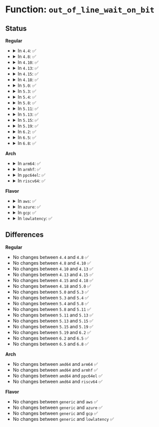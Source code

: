 # Function: <code>out_of_line_wait_on_bit</code>

## Status
<b>Regular</b>
<ul>
<li>
<details>
<summary>In <code>4.4</code>: ✅</summary>

```c
int out_of_line_wait_on_bit(void *word, int bit, wait_bit_action_f *action, unsigned int mode);
```

**Collision:** Unique Global

**Inline:** No

**Transformation:** False

**Instances:**

```
In kernel/sched/wait.c (ffffffff818207d0)
Location: kernel/sched/wait.c:402
Inline: False
Direct callers:
  - kernel/ptrace.c:ptrace_attach
  - mm/ksm.c:wait_while_offlining
  - fs/inode.c:insert_inode_locked4
  - fs/inode.c:ilookup5
  - fs/inode.c:ilookup
  - fs/inode.c:iget_locked
  - fs/inode.c:iget5_locked
  - fs/inode.c:insert_inode_locked
  - fs/buffer.c:unmap_underlying_metadata
  - fs/buffer.c:__bread_gfp
  - fs/buffer.c:__block_write_begin
  - fs/buffer.c:block_truncate_page
  - fs/buffer.c:nobh_write_begin
  - fs/buffer.c:sync_mapping_buffers
  - fs/buffer.c:sync_mapping_buffers
  - fs/jbd2/transaction.c:do_get_write_access
  - security/keys/gc.c:key_gc_keytype
  - security/keys/request_key.c:wait_for_key_construction
  - drivers/md/dm.c:dm_suspend
  - drivers/md/dm.c:dm_resume
```
**Symbols:**

```
ffffffff818207d0-ffffffff81820873: out_of_line_wait_on_bit (STB_GLOBAL)
```
</details>
</li>
<li>
<details>
<summary>In <code>4.8</code>: ✅</summary>

```c
int out_of_line_wait_on_bit(void *word, int bit, wait_bit_action_f *action, unsigned int mode);
```

**Collision:** Unique Global

**Inline:** No

**Transformation:** False

**Instances:**

```
In kernel/sched/wait.c (ffffffff8189ac30)
Location: kernel/sched/wait.c:402
Inline: False
Direct callers:
  - kernel/ptrace.c:ptrace_attach
  - mm/ksm.c:wait_while_offlining
  - fs/inode.c:insert_inode_locked4
  - fs/inode.c:insert_inode_locked
  - fs/inode.c:ilookup
  - fs/inode.c:ilookup5
  - fs/inode.c:iget_locked
  - fs/inode.c:iget5_locked
  - fs/buffer.c:block_truncate_page
  - fs/buffer.c:nobh_write_begin
  - fs/buffer.c:__block_write_begin_int
  - fs/buffer.c:unmap_underlying_metadata
  - fs/buffer.c:__bread_gfp
  - fs/buffer.c:sync_mapping_buffers
  - fs/buffer.c:sync_mapping_buffers
  - fs/jbd2/transaction.c:do_get_write_access
  - security/keys/gc.c:key_gc_keytype
  - security/keys/request_key.c:wait_for_key_construction
  - drivers/md/dm.c:dm_resume
  - drivers/md/dm.c:dm_suspend
```
**Symbols:**

```
ffffffff8189ac30-ffffffff8189acd3: out_of_line_wait_on_bit (STB_GLOBAL)
```
</details>
</li>
<li>
<details>
<summary>In <code>4.10</code>: ✅</summary>

```c
int out_of_line_wait_on_bit(void *word, int bit, wait_bit_action_f *action, unsigned int mode);
```

**Collision:** Unique Global

**Inline:** No

**Transformation:** False

**Instances:**

```
In kernel/sched/wait.c (ffffffff818cf300)
Location: kernel/sched/wait.c:390
Inline: False
Direct callers:
  - kernel/ptrace.c:ptrace_attach
  - mm/ksm.c:wait_while_offlining
  - fs/inode.c:insert_inode_locked4
  - fs/inode.c:insert_inode_locked
  - fs/inode.c:ilookup
  - fs/inode.c:ilookup5
  - fs/inode.c:iget_locked
  - fs/inode.c:iget5_locked
  - fs/buffer.c:block_truncate_page
  - fs/buffer.c:nobh_write_begin
  - fs/buffer.c:__block_write_begin_int
  - fs/buffer.c:clean_bdev_aliases
  - fs/buffer.c:__bread_gfp
  - fs/buffer.c:sync_mapping_buffers
  - fs/buffer.c:sync_mapping_buffers
  - fs/jbd2/transaction.c:do_get_write_access
  - security/keys/gc.c:key_gc_keytype
  - security/keys/request_key.c:wait_for_key_construction
  - drivers/md/dm.c:dm_resume
  - drivers/md/dm.c:dm_suspend
```
**Symbols:**

```
ffffffff818cf300-ffffffff818cf3a3: out_of_line_wait_on_bit (STB_GLOBAL)
```
</details>
</li>
<li>
<details>
<summary>In <code>4.13</code>: ✅</summary>

```c
int out_of_line_wait_on_bit(void *word, int bit, wait_bit_action_f *action, unsigned int mode);
```

**Collision:** Unique Global

**Inline:** No

**Transformation:** False

**Instances:**

```
In kernel/sched/wait_bit.c (ffffffff81906830)
Location: kernel/sched/wait_bit.c:58
Inline: False
Direct callers:
  - kernel/ptrace.c:ptrace_attach
  - mm/backing-dev.c:wb_shutdown
  - mm/ksm.c:wait_while_offlining
  - fs/inode.c:insert_inode_locked4
  - fs/inode.c:insert_inode_locked
  - fs/inode.c:ilookup
  - fs/inode.c:ilookup5
  - fs/inode.c:iget_locked
  - fs/inode.c:iget5_locked
  - fs/buffer.c:block_truncate_page
  - fs/buffer.c:nobh_write_begin
  - fs/buffer.c:__block_write_begin_int
  - fs/buffer.c:clean_bdev_aliases
  - fs/buffer.c:__bread_gfp
  - fs/buffer.c:sync_mapping_buffers
  - fs/buffer.c:sync_mapping_buffers
  - fs/jbd2/transaction.c:do_get_write_access
  - security/keys/gc.c:key_gc_keytype
  - security/keys/request_key.c:wait_for_key_construction
  - drivers/md/dm.c:dm_resume
  - drivers/md/dm.c:dm_suspend
```
**Symbols:**

```
ffffffff81906830-ffffffff819068d6: out_of_line_wait_on_bit (STB_GLOBAL)
```
</details>
</li>
<li>
<details>
<summary>In <code>4.15</code>: ✅</summary>

```c
int out_of_line_wait_on_bit(void *word, int bit, wait_bit_action_f *action, unsigned int mode);
```

**Collision:** Unique Global

**Inline:** No

**Transformation:** False

**Instances:**

```
In kernel/sched/wait_bit.c (ffffffff819908a0)
Location: kernel/sched/wait_bit.c:58
Inline: False
Direct callers:
  - kernel/ptrace.c:ptrace_attach
  - mm/backing-dev.c:wb_shutdown
  - mm/ksm.c:wait_while_offlining
  - fs/inode.c:insert_inode_locked4
  - fs/inode.c:insert_inode_locked
  - fs/inode.c:ilookup
  - fs/inode.c:ilookup5
  - fs/inode.c:iget_locked
  - fs/inode.c:iget5_locked
  - fs/buffer.c:block_truncate_page
  - fs/buffer.c:nobh_write_begin
  - fs/buffer.c:__block_write_begin_int
  - fs/buffer.c:clean_bdev_aliases
  - fs/buffer.c:__bread_gfp
  - fs/buffer.c:sync_mapping_buffers
  - fs/buffer.c:sync_mapping_buffers
  - fs/jbd2/transaction.c:do_get_write_access
  - security/keys/gc.c:key_gc_keytype
  - security/keys/request_key.c:wait_for_key_construction
  - drivers/md/dm.c:dm_resume
  - drivers/md/dm.c:dm_suspend
```
**Symbols:**

```
ffffffff819908a0-ffffffff81990946: out_of_line_wait_on_bit (STB_GLOBAL)
```
</details>
</li>
<li>
<details>
<summary>In <code>4.18</code>: ✅</summary>

```c
int out_of_line_wait_on_bit(void *word, int bit, wait_bit_action_f *action, unsigned int mode);
```

**Collision:** Unique Global

**Inline:** No

**Transformation:** False

**Instances:**

```
In kernel/sched/wait_bit.c (ffffffff819ed060)
Location: kernel/sched/wait_bit.c:57
Inline: False
Direct callers:
  - kernel/ptrace.c:ptrace_attach
  - mm/ksm.c:wait_while_offlining
  - fs/inode.c:insert_inode_locked
  - fs/inode.c:ilookup
  - fs/inode.c:iget_locked
  - fs/inode.c:inode_insert5
  - fs/buffer.c:block_truncate_page
  - fs/buffer.c:nobh_write_begin
  - fs/buffer.c:__block_write_begin_int
  - fs/buffer.c:clean_bdev_aliases
  - fs/buffer.c:__bread_gfp
  - fs/buffer.c:sync_mapping_buffers
  - fs/buffer.c:sync_mapping_buffers
  - fs/jbd2/transaction.c:do_get_write_access
  - security/keys/gc.c:key_gc_keytype
  - security/keys/request_key.c:wait_for_key_construction
  - drivers/md/dm.c:dm_resume
  - drivers/md/dm.c:dm_suspend
```
**Symbols:**

```
ffffffff819ed060-ffffffff819ed106: out_of_line_wait_on_bit (STB_GLOBAL)
```
</details>
</li>
<li>
<details>
<summary>In <code>5.0</code>: ✅</summary>

```c
int out_of_line_wait_on_bit(void *word, int bit, wait_bit_action_f *action, unsigned int mode);
```

**Collision:** Unique Global

**Inline:** No

**Transformation:** False

**Instances:**

```
In kernel/sched/wait_bit.c (ffffffff81a28290)
Location: kernel/sched/wait_bit.c:57
Inline: False
Direct callers:
  - kernel/ptrace.c:ptrace_attach
  - mm/ksm.c:wait_while_offlining
  - fs/inode.c:insert_inode_locked
  - fs/inode.c:ilookup
  - fs/inode.c:iget_locked
  - fs/inode.c:inode_insert5
  - fs/buffer.c:block_truncate_page
  - fs/buffer.c:nobh_write_begin
  - fs/buffer.c:__block_write_begin_int
  - fs/buffer.c:clean_bdev_aliases
  - fs/buffer.c:__bread_gfp
  - fs/buffer.c:sync_mapping_buffers
  - fs/buffer.c:sync_mapping_buffers
  - fs/jbd2/transaction.c:do_get_write_access
  - security/keys/gc.c:key_gc_keytype
  - security/keys/request_key.c:wait_for_key_construction
  - drivers/md/dm.c:dm_resume
  - drivers/md/dm.c:dm_suspend
```
**Symbols:**

```
ffffffff81a28290-ffffffff81a28336: out_of_line_wait_on_bit (STB_GLOBAL)
```
</details>
</li>
<li>
<details>
<summary>In <code>5.3</code>: ✅</summary>

```c
int out_of_line_wait_on_bit(void *word, int bit, wait_bit_action_f *action, unsigned int mode);
```

**Collision:** Unique Global

**Inline:** No

**Transformation:** False

**Instances:**

```
In kernel/sched/wait_bit.c (ffffffff81a98a80)
Location: kernel/sched/wait_bit.c:58
Inline: False
Direct callers:
  - kernel/ptrace.c:ptrace_attach
  - mm/ksm.c:wait_while_offlining
  - fs/inode.c:insert_inode_locked
  - fs/inode.c:ilookup
  - fs/inode.c:ilookup5
  - fs/inode.c:iget_locked
  - fs/inode.c:inode_insert5
  - fs/buffer.c:block_truncate_page
  - fs/buffer.c:nobh_write_begin
  - fs/buffer.c:__block_write_begin_int
  - fs/buffer.c:clean_bdev_aliases
  - fs/buffer.c:__bread_gfp
  - fs/buffer.c:sync_mapping_buffers
  - fs/buffer.c:sync_mapping_buffers
  - fs/jbd2/transaction.c:do_get_write_access
  - security/keys/gc.c:key_gc_keytype
  - security/keys/request_key.c:wait_for_key_construction
  - drivers/md/dm.c:dm_resume
  - drivers/md/dm.c:dm_suspend
```
**Symbols:**

```
ffffffff81a98a80-ffffffff81a98b23: out_of_line_wait_on_bit (STB_GLOBAL)
```
</details>
</li>
<li>
<details>
<summary>In <code>5.4</code>: ✅</summary>

```c
int out_of_line_wait_on_bit(void *word, int bit, wait_bit_action_f *action, unsigned int mode);
```

**Collision:** Unique Global

**Inline:** No

**Transformation:** False

**Instances:**

```
In kernel/sched/wait_bit.c (ffffffff81ad03d0)
Location: kernel/sched/wait_bit.c:58
Inline: False
Direct callers:
  - kernel/ptrace.c:ptrace_attach
  - mm/ksm.c:wait_while_offlining
  - fs/inode.c:insert_inode_locked
  - fs/inode.c:ilookup
  - fs/inode.c:ilookup5
  - fs/inode.c:iget_locked
  - fs/inode.c:inode_insert5
  - fs/buffer.c:block_truncate_page
  - fs/buffer.c:nobh_write_begin
  - fs/buffer.c:__block_write_begin_int
  - fs/buffer.c:clean_bdev_aliases
  - fs/buffer.c:__bread_gfp
  - fs/buffer.c:sync_mapping_buffers
  - fs/buffer.c:sync_mapping_buffers
  - fs/jbd2/transaction.c:do_get_write_access
  - security/keys/gc.c:key_gc_keytype
  - security/keys/request_key.c:wait_for_key_construction
  - drivers/md/dm.c:dm_resume
  - drivers/md/dm.c:dm_suspend
```
**Symbols:**

```
ffffffff81ad03d0-ffffffff81ad0473: out_of_line_wait_on_bit (STB_GLOBAL)
```
</details>
</li>
<li>
<details>
<summary>In <code>5.8</code>: ✅</summary>

```c
int out_of_line_wait_on_bit(void *word, int bit, wait_bit_action_f *action, unsigned int mode);
```

**Collision:** Unique Global

**Inline:** No

**Transformation:** False

**Instances:**

```
In kernel/sched/wait_bit.c (ffffffff81bc8d50)
Location: kernel/sched/wait_bit.c:58
Inline: False
Direct callers:
  - kernel/ptrace.c:ptrace_attach
  - mm/ksm.c:wait_while_offlining
  - fs/inode.c:insert_inode_locked
  - fs/inode.c:ilookup
  - fs/inode.c:ilookup5
  - fs/inode.c:iget_locked
  - fs/inode.c:iget_locked
  - fs/inode.c:inode_insert5
  - fs/buffer.c:__sync_dirty_buffer
  - fs/buffer.c:block_truncate_page
  - fs/buffer.c:nobh_write_begin
  - fs/buffer.c:__block_write_begin_int
  - fs/buffer.c:clean_bdev_aliases
  - fs/buffer.c:__bread_gfp
  - fs/buffer.c:fsync_buffers_list
  - fs/buffer.c:osync_buffers_list
  - fs/jbd2/transaction.c:do_get_write_access
  - security/keys/gc.c:key_gc_keytype
  - security/keys/request_key.c:wait_for_key_construction
  - drivers/md/dm.c:dm_resume
  - drivers/md/dm.c:dm_suspend
```
**Symbols:**

```
ffffffff81bc8d50-ffffffff81bc8df3: out_of_line_wait_on_bit (STB_GLOBAL)
```
</details>
</li>
<li>
<details>
<summary>In <code>5.11</code>: ✅</summary>

```c
int out_of_line_wait_on_bit(void *word, int bit, wait_bit_action_f *action, unsigned int mode);
```

**Collision:** Unique Global

**Inline:** No

**Transformation:** False

**Instances:**

```
In kernel/sched/wait_bit.c (ffffffff81c41b40)
Location: kernel/sched/wait_bit.c:58
Inline: False
Direct callers:
  - kernel/ptrace.c:ptrace_attach
  - mm/ksm.c:wait_while_offlining
  - fs/inode.c:insert_inode_locked
  - fs/inode.c:ilookup
  - fs/inode.c:ilookup5
  - fs/inode.c:iget_locked
  - fs/inode.c:iget_locked
  - fs/inode.c:inode_insert5
  - fs/buffer.c:__sync_dirty_buffer
  - fs/buffer.c:block_truncate_page
  - fs/buffer.c:nobh_write_begin
  - fs/buffer.c:__block_write_begin_int
  - fs/buffer.c:clean_bdev_aliases
  - fs/buffer.c:__bread_gfp
  - fs/buffer.c:fsync_buffers_list
  - fs/buffer.c:osync_buffers_list
  - fs/jbd2/transaction.c:do_get_write_access
  - security/keys/gc.c:key_gc_keytype
  - security/keys/request_key.c:wait_for_key_construction
  - drivers/md/dm.c:dm_resume
  - drivers/md/dm.c:dm_suspend
```
**Symbols:**

```
ffffffff81c41b40-ffffffff81c41be3: out_of_line_wait_on_bit (STB_GLOBAL)
```
</details>
</li>
<li>
<details>
<summary>In <code>5.13</code>: ✅</summary>

```c
int out_of_line_wait_on_bit(void *word, int bit, wait_bit_action_f *action, unsigned int mode);
```

**Collision:** Unique Global

**Inline:** No

**Transformation:** False

**Instances:**

```
In kernel/sched/wait_bit.c (ffffffff81c33ab0)
Location: kernel/sched/wait_bit.c:58
Inline: False
Direct callers:
  - kernel/ptrace.c:ptrace_attach
  - mm/ksm.c:wait_while_offlining
  - fs/inode.c:insert_inode_locked
  - fs/inode.c:ilookup
  - fs/inode.c:ilookup5
  - fs/inode.c:iget_locked
  - fs/inode.c:inode_insert5
  - fs/buffer.c:__sync_dirty_buffer
  - fs/buffer.c:block_truncate_page
  - fs/buffer.c:nobh_write_begin
  - fs/buffer.c:__block_write_begin_int
  - fs/buffer.c:clean_bdev_aliases
  - fs/buffer.c:__bread_gfp
  - fs/buffer.c:fsync_buffers_list
  - fs/buffer.c:fsync_buffers_list
  - fs/jbd2/transaction.c:do_get_write_access
  - security/keys/gc.c:key_gc_keytype
  - security/keys/request_key.c:wait_for_key_construction
  - drivers/md/dm.c:dm_resume
  - drivers/md/dm.c:dm_suspend
```
**Symbols:**

```
ffffffff81c33ab0-ffffffff81c33b53: out_of_line_wait_on_bit (STB_GLOBAL)
```
</details>
</li>
<li>
<details>
<summary>In <code>5.15</code>: ✅</summary>

```c
int out_of_line_wait_on_bit(void *word, int bit, wait_bit_action_f *action, unsigned int mode);
```

**Collision:** Unique Global

**Inline:** No

**Transformation:** False

**Instances:**

```
In kernel/sched/wait_bit.c (ffffffff81d52470)
Location: kernel/sched/wait_bit.c:58
Inline: False
Direct callers:
  - kernel/ptrace.c:ptrace_attach
  - mm/ksm.c:wait_while_offlining
  - fs/inode.c:insert_inode_locked
  - fs/inode.c:ilookup
  - fs/inode.c:ilookup5
  - fs/inode.c:iget_locked
  - fs/inode.c:inode_insert5
  - fs/buffer.c:__sync_dirty_buffer
  - fs/buffer.c:block_truncate_page
  - fs/buffer.c:nobh_write_begin
  - fs/buffer.c:__block_write_begin_int
  - fs/buffer.c:clean_bdev_aliases
  - fs/buffer.c:__bread_gfp
  - fs/buffer.c:fsync_buffers_list
  - fs/buffer.c:fsync_buffers_list
  - fs/jbd2/transaction.c:do_get_write_access
  - security/keys/gc.c:key_gc_keytype
  - security/keys/request_key.c:wait_for_key_construction
  - drivers/md/dm.c:dm_resume
  - drivers/md/dm.c:dm_suspend
```
**Symbols:**

```
ffffffff81d52470-ffffffff81d52513: out_of_line_wait_on_bit (STB_GLOBAL)
```
</details>
</li>
<li>
<details>
<summary>In <code>5.19</code>: ✅</summary>

```c
int out_of_line_wait_on_bit(void *word, int bit, wait_bit_action_f *action, unsigned int mode);
```

**Collision:** Unique Global

**Inline:** No

**Transformation:** False

**Instances:**

```
In kernel/sched/build_utility.c (ffffffff81f22d10)
Location: kernel/sched/wait_bit.c:58
Inline: False
Direct callers:
  - kernel/ptrace.c:ptrace_attach
  - mm/ksm.c:wait_while_offlining
  - fs/inode.c:insert_inode_locked
  - fs/inode.c:ilookup
  - fs/inode.c:ilookup5
  - fs/inode.c:iget_locked
  - fs/inode.c:inode_insert5
  - fs/buffer.c:bh_submit_read
  - fs/buffer.c:__sync_dirty_buffer
  - fs/buffer.c:block_truncate_page
  - fs/buffer.c:nobh_write_begin
  - fs/buffer.c:__block_write_begin_int
  - fs/buffer.c:clean_bdev_aliases
  - fs/buffer.c:__bread_gfp
  - fs/buffer.c:fsync_buffers_list
  - fs/buffer.c:fsync_buffers_list
  - fs/jbd2/transaction.c:do_get_write_access
  - security/keys/gc.c:key_gc_keytype
  - security/keys/request_key.c:wait_for_key_construction
  - drivers/md/dm.c:dm_resume
  - drivers/md/dm.c:dm_suspend
```
**Symbols:**

```
ffffffff81f22d10-ffffffff81f22dbe: out_of_line_wait_on_bit (STB_GLOBAL)
```
</details>
</li>
<li>
<details>
<summary>In <code>6.2</code>: ✅</summary>

```c
int out_of_line_wait_on_bit(void *word, int bit, wait_bit_action_f *action, unsigned int mode);
```

**Collision:** Unique Global

**Inline:** No

**Transformation:** False

**Instances:**

```
In kernel/sched/build_utility.c (ffffffff820cd690)
Location: kernel/sched/wait_bit.c:58
Inline: False
Direct callers:
  - kernel/ptrace.c:ptrace_attach
  - mm/ksm.c:wait_while_offlining
  - fs/inode.c:insert_inode_locked
  - fs/inode.c:ilookup
  - fs/inode.c:ilookup5
  - fs/inode.c:iget_locked
  - fs/inode.c:inode_insert5
  - fs/buffer.c:__bh_read
  - fs/buffer.c:__sync_dirty_buffer
  - fs/buffer.c:__block_write_begin_int
  - fs/buffer.c:clean_bdev_aliases
  - fs/buffer.c:__bread_gfp
  - fs/buffer.c:fsync_buffers_list
  - fs/buffer.c:fsync_buffers_list
  - fs/jbd2/transaction.c:do_get_write_access
  - security/keys/gc.c:key_gc_keytype
  - security/keys/request_key.c:wait_for_key_construction
  - drivers/md/dm.c:dm_resume
  - drivers/md/dm.c:dm_suspend
```
**Symbols:**

```
ffffffff820cd690-ffffffff820cd73e: out_of_line_wait_on_bit (STB_GLOBAL)
```
</details>
</li>
<li>
<details>
<summary>In <code>6.5</code>: ✅</summary>

```c
int out_of_line_wait_on_bit(void *word, int bit, wait_bit_action_f *action, unsigned int mode);
```

**Collision:** Unique Global

**Inline:** No

**Transformation:** False

**Instances:**

```
In kernel/sched/build_utility.c (ffffffff82151b00)
Location: kernel/sched/wait_bit.c:58
Inline: False
Direct callers:
  - kernel/ptrace.c:ptrace_attach
  - mm/ksm.c:wait_while_offlining
  - fs/inode.c:insert_inode_locked
  - fs/inode.c:ilookup
  - fs/inode.c:ilookup5
  - fs/inode.c:iget_locked
  - fs/inode.c:inode_insert5
  - fs/buffer.c:__bh_read
  - fs/buffer.c:__sync_dirty_buffer
  - fs/buffer.c:__block_write_begin_int
  - fs/buffer.c:clean_bdev_aliases
  - fs/buffer.c:__bread_gfp
  - fs/buffer.c:fsync_buffers_list
  - fs/buffer.c:fsync_buffers_list
  - fs/jbd2/transaction.c:do_get_write_access
  - security/keys/gc.c:key_gc_keytype
  - security/keys/request_key.c:wait_for_key_construction
  - drivers/md/dm.c:dm_resume
  - drivers/md/dm.c:dm_suspend
```
**Symbols:**

```
ffffffff82151b00-ffffffff82151bae: out_of_line_wait_on_bit (STB_GLOBAL)
```
</details>
</li>
<li>
<details>
<summary>In <code>6.8</code>: ✅</summary>

```c
int out_of_line_wait_on_bit(void *word, int bit, wait_bit_action_f *action, unsigned int mode);
```

**Collision:** Unique Global

**Inline:** No

**Transformation:** False

**Instances:**

```
In kernel/sched/build_utility.c (ffffffff82234940)
Location: kernel/sched/wait_bit.c:58
Inline: False
Direct callers:
  - kernel/ptrace.c:ptrace_attach
  - mm/ksm.c:wait_while_offlining
  - fs/inode.c:insert_inode_locked
  - fs/inode.c:ilookup
  - fs/inode.c:iget_locked
  - fs/inode.c:inode_insert5
  - fs/buffer.c:__bh_read
  - fs/buffer.c:__sync_dirty_buffer
  - fs/buffer.c:__block_write_begin_int
  - fs/buffer.c:clean_bdev_aliases
  - fs/buffer.c:__bread_gfp
  - fs/buffer.c:fsync_buffers_list
  - fs/buffer.c:fsync_buffers_list
  - fs/jbd2/transaction.c:do_get_write_access
  - security/keys/gc.c:key_gc_keytype
  - security/keys/request_key.c:wait_for_key_construction
  - drivers/md/dm.c:dm_resume
  - drivers/md/dm.c:dm_suspend
```
**Symbols:**

```
ffffffff82234940-ffffffff822349ee: out_of_line_wait_on_bit (STB_GLOBAL)
```
</details>
</li>
</ul>
<b>Arch</b>
<ul>
<li>
<details>
<summary>In <code>arm64</code>: ✅</summary>

```c
int out_of_line_wait_on_bit(void *word, int bit, wait_bit_action_f *action, unsigned int mode);
```

**Collision:** Unique Global

**Inline:** No

**Transformation:** False

**Instances:**

```
In kernel/sched/wait_bit.c (ffff800010da21f8)
Location: kernel/sched/wait_bit.c:58
Inline: False
Direct callers:
  - kernel/ptrace.c:ptrace_attach
  - fs/inode.c:insert_inode_locked
  - fs/inode.c:ilookup
  - fs/inode.c:ilookup5
  - fs/inode.c:iget_locked
  - fs/inode.c:inode_insert5
  - fs/buffer.c:block_truncate_page
  - fs/buffer.c:nobh_write_begin
  - fs/buffer.c:__block_write_begin_int
  - fs/buffer.c:clean_bdev_aliases
  - fs/buffer.c:__bread_gfp
  - fs/buffer.c:sync_mapping_buffers
  - fs/buffer.c:sync_mapping_buffers
  - fs/jbd2/transaction.c:do_get_write_access
  - security/keys/gc.c:key_gc_keytype
  - security/keys/request_key.c:wait_for_key_construction
  - drivers/md/dm.c:dm_resume
  - drivers/md/dm.c:dm_suspend
```
**Symbols:**

```
ffff800010da21f8-ffff800010da22c4: out_of_line_wait_on_bit (STB_GLOBAL)
```
</details>
</li>
<li>
<details>
<summary>In <code>armhf</code>: ✅</summary>

```c
int out_of_line_wait_on_bit(void *word, int bit, wait_bit_action_f *action, unsigned int mode);
```

**Collision:** Unique Global

**Inline:** No

**Transformation:** False

**Instances:**

```
In kernel/sched/wait_bit.c (c0e9a300)
Location: kernel/sched/wait_bit.c:58
Inline: False
Direct callers:
  - kernel/ptrace.c:__se_sys_ptrace
  - fs/inode.c:insert_inode_locked
  - fs/inode.c:ilookup
  - fs/inode.c:ilookup5
  - fs/inode.c:iget_locked
  - fs/inode.c:inode_insert5
  - fs/buffer.c:block_truncate_page
  - fs/buffer.c:nobh_write_begin
  - fs/buffer.c:__block_write_begin_int
  - fs/buffer.c:clean_bdev_aliases
  - fs/buffer.c:__bread_gfp
  - fs/buffer.c:fsync_buffers_list
  - fs/buffer.c:fsync_buffers_list
  - fs/jbd2/transaction.c:do_get_write_access
  - security/keys/gc.c:key_gc_keytype
  - security/keys/request_key.c:wait_for_key_construction
  - drivers/md/dm.c:dm_resume
  - drivers/md/dm.c:dm_suspend
```
**Symbols:**

```
c0e9a300-c0e9a3bc: out_of_line_wait_on_bit (STB_GLOBAL)
```
</details>
</li>
<li>
<details>
<summary>In <code>ppc64el</code>: ✅</summary>

```c
int out_of_line_wait_on_bit(void *word, int bit, wait_bit_action_f *action, unsigned int mode);
```

**Collision:** Unique Global

**Inline:** No

**Transformation:** False

**Instances:**

```
In kernel/sched/wait_bit.c (c000000000ee36c0)
Location: kernel/sched/wait_bit.c:58
Inline: False
Direct callers:
  - kernel/ptrace.c:ptrace_attach
  - mm/ksm.c:wait_while_offlining
  - fs/inode.c:insert_inode_locked
  - fs/inode.c:ilookup
  - fs/inode.c:ilookup5
  - fs/inode.c:iget_locked
  - fs/inode.c:iget_locked
  - fs/inode.c:inode_insert5
  - fs/buffer.c:__sync_dirty_buffer
  - fs/buffer.c:block_truncate_page
  - fs/buffer.c:nobh_write_begin
  - fs/buffer.c:__block_write_begin_int
  - fs/buffer.c:clean_bdev_aliases
  - fs/buffer.c:__bread_gfp
  - fs/buffer.c:sync_mapping_buffers
  - fs/buffer.c:sync_mapping_buffers
  - fs/jbd2/transaction.c:do_get_write_access
  - security/keys/gc.c:key_gc_keytype
  - security/keys/request_key.c:wait_for_key_construction
  - drivers/md/dm.c:dm_resume
  - drivers/md/dm.c:dm_suspend
```
**Symbols:**

```
c000000000ee36c0-c000000000ee378c: out_of_line_wait_on_bit (STB_GLOBAL)
```
</details>
</li>
<li>
<details>
<summary>In <code>riscv64</code>: ✅</summary>

```c
int out_of_line_wait_on_bit(void *word, int bit, wait_bit_action_f *action, unsigned int mode);
```

**Collision:** Unique Global

**Inline:** No

**Transformation:** False

**Instances:**

```
In kernel/sched/wait_bit.c (ffffffe0008c5890)
Location: kernel/sched/wait_bit.c:58
Inline: False
Direct callers:
  - kernel/ptrace.c:__se_sys_ptrace
  - fs/inode.c:insert_inode_locked
  - fs/inode.c:ilookup
  - fs/inode.c:ilookup5
  - fs/inode.c:iget_locked
  - fs/inode.c:inode_insert5
  - fs/buffer.c:block_truncate_page
  - fs/buffer.c:nobh_write_begin
  - fs/buffer.c:__block_write_begin_int
  - fs/buffer.c:clean_bdev_aliases
  - fs/buffer.c:__bread_gfp
  - fs/buffer.c:sync_mapping_buffers
  - fs/buffer.c:sync_mapping_buffers
  - fs/jbd2/transaction.c:do_get_write_access
  - security/keys/gc.c:key_gc_keytype
  - security/keys/request_key.c:wait_for_key_construction
  - drivers/md/dm.c:dm_resume
  - drivers/md/dm.c:dm_suspend
```
**Symbols:**

```
ffffffe0008c5890-ffffffe0008c5928: out_of_line_wait_on_bit (STB_GLOBAL)
```
</details>
</li>
</ul>
<b>Flavor</b>
<ul>
<li>
<details>
<summary>In <code>aws</code>: ✅</summary>

```c
int out_of_line_wait_on_bit(void *word, int bit, wait_bit_action_f *action, unsigned int mode);
```

**Collision:** Unique Global

**Inline:** No

**Transformation:** False

**Instances:**

```
In kernel/sched/wait_bit.c (ffffffff81a6f240)
Location: kernel/sched/wait_bit.c:58
Inline: False
Direct callers:
  - kernel/ptrace.c:ptrace_attach
  - mm/ksm.c:wait_while_offlining
  - fs/inode.c:insert_inode_locked
  - fs/inode.c:ilookup
  - fs/inode.c:ilookup5
  - fs/inode.c:iget_locked
  - fs/inode.c:inode_insert5
  - fs/buffer.c:block_truncate_page
  - fs/buffer.c:nobh_write_begin
  - fs/buffer.c:__block_write_begin_int
  - fs/buffer.c:clean_bdev_aliases
  - fs/buffer.c:__bread_gfp
  - fs/buffer.c:sync_mapping_buffers
  - fs/buffer.c:sync_mapping_buffers
  - fs/jbd2/transaction.c:do_get_write_access
  - security/keys/gc.c:key_gc_keytype
  - security/keys/request_key.c:wait_for_key_construction
  - drivers/md/dm.c:dm_resume
  - drivers/md/dm.c:dm_suspend
```
**Symbols:**

```
ffffffff81a6f240-ffffffff81a6f2e3: out_of_line_wait_on_bit (STB_GLOBAL)
```
</details>
</li>
<li>
<details>
<summary>In <code>azure</code>: ✅</summary>

```c
int out_of_line_wait_on_bit(void *word, int bit, wait_bit_action_f *action, unsigned int mode);
```

**Collision:** Unique Global

**Inline:** No

**Transformation:** False

**Instances:**

```
In kernel/sched/wait_bit.c (ffffffff81a2b670)
Location: kernel/sched/wait_bit.c:58
Inline: False
Direct callers:
  - kernel/ptrace.c:ptrace_attach
  - mm/ksm.c:wait_while_offlining
  - fs/inode.c:insert_inode_locked
  - fs/inode.c:ilookup
  - fs/inode.c:ilookup5
  - fs/inode.c:iget_locked
  - fs/inode.c:inode_insert5
  - fs/buffer.c:block_truncate_page
  - fs/buffer.c:nobh_write_begin
  - fs/buffer.c:__block_write_begin_int
  - fs/buffer.c:clean_bdev_aliases
  - fs/buffer.c:__bread_gfp
  - fs/buffer.c:sync_mapping_buffers
  - fs/buffer.c:sync_mapping_buffers
  - fs/jbd2/transaction.c:do_get_write_access
  - security/keys/gc.c:key_gc_keytype
  - security/keys/request_key.c:wait_for_key_construction
  - drivers/md/dm.c:dm_resume
  - drivers/md/dm.c:dm_suspend
```
**Symbols:**

```
ffffffff81a2b670-ffffffff81a2b713: out_of_line_wait_on_bit (STB_GLOBAL)
```
</details>
</li>
<li>
<details>
<summary>In <code>gcp</code>: ✅</summary>

```c
int out_of_line_wait_on_bit(void *word, int bit, wait_bit_action_f *action, unsigned int mode);
```

**Collision:** Unique Global

**Inline:** No

**Transformation:** False

**Instances:**

```
In kernel/sched/wait_bit.c (ffffffff81adb650)
Location: kernel/sched/wait_bit.c:58
Inline: False
Direct callers:
  - kernel/ptrace.c:ptrace_attach
  - mm/ksm.c:wait_while_offlining
  - fs/inode.c:insert_inode_locked
  - fs/inode.c:ilookup
  - fs/inode.c:ilookup5
  - fs/inode.c:iget_locked
  - fs/inode.c:inode_insert5
  - fs/buffer.c:block_truncate_page
  - fs/buffer.c:nobh_write_begin
  - fs/buffer.c:__block_write_begin_int
  - fs/buffer.c:clean_bdev_aliases
  - fs/buffer.c:__bread_gfp
  - fs/buffer.c:sync_mapping_buffers
  - fs/buffer.c:sync_mapping_buffers
  - fs/jbd2/transaction.c:do_get_write_access
  - security/keys/gc.c:key_gc_keytype
  - security/keys/request_key.c:wait_for_key_construction
  - drivers/md/dm.c:dm_resume
  - drivers/md/dm.c:dm_suspend
```
**Symbols:**

```
ffffffff81adb650-ffffffff81adb6f3: out_of_line_wait_on_bit (STB_GLOBAL)
```
</details>
</li>
<li>
<details>
<summary>In <code>lowlatency</code>: ✅</summary>

```c
int out_of_line_wait_on_bit(void *word, int bit, wait_bit_action_f *action, unsigned int mode);
```

**Collision:** Unique Global

**Inline:** No

**Transformation:** False

**Instances:**

```
In kernel/sched/wait_bit.c (ffffffff81ae7bf0)
Location: kernel/sched/wait_bit.c:58
Inline: False
Direct callers:
  - kernel/ptrace.c:ptrace_attach
  - mm/ksm.c:wait_while_offlining
  - fs/inode.c:insert_inode_locked
  - fs/inode.c:ilookup
  - fs/inode.c:ilookup5
  - fs/inode.c:iget_locked
  - fs/inode.c:inode_insert5
  - fs/buffer.c:block_truncate_page
  - fs/buffer.c:nobh_write_begin
  - fs/buffer.c:__block_write_begin_int
  - fs/buffer.c:clean_bdev_aliases
  - fs/buffer.c:__bread_gfp
  - fs/buffer.c:sync_mapping_buffers
  - fs/buffer.c:sync_mapping_buffers
  - fs/jbd2/transaction.c:do_get_write_access
  - security/keys/gc.c:key_gc_keytype
  - security/keys/request_key.c:wait_for_key_construction
  - drivers/md/dm.c:dm_resume
  - drivers/md/dm.c:dm_suspend
```
**Symbols:**

```
ffffffff81ae7bf0-ffffffff81ae7c93: out_of_line_wait_on_bit (STB_GLOBAL)
```
</details>
</li>
</ul>

## Differences
<b>Regular</b>
<ul>
<li>
No changes between <code>4.4</code> and <code>4.8</code> ✅
</li>
<li>
No changes between <code>4.8</code> and <code>4.10</code> ✅
</li>
<li>
No changes between <code>4.10</code> and <code>4.13</code> ✅
</li>
<li>
No changes between <code>4.13</code> and <code>4.15</code> ✅
</li>
<li>
No changes between <code>4.15</code> and <code>4.18</code> ✅
</li>
<li>
No changes between <code>4.18</code> and <code>5.0</code> ✅
</li>
<li>
No changes between <code>5.0</code> and <code>5.3</code> ✅
</li>
<li>
No changes between <code>5.3</code> and <code>5.4</code> ✅
</li>
<li>
No changes between <code>5.4</code> and <code>5.8</code> ✅
</li>
<li>
No changes between <code>5.8</code> and <code>5.11</code> ✅
</li>
<li>
No changes between <code>5.11</code> and <code>5.13</code> ✅
</li>
<li>
No changes between <code>5.13</code> and <code>5.15</code> ✅
</li>
<li>
No changes between <code>5.15</code> and <code>5.19</code> ✅
</li>
<li>
No changes between <code>5.19</code> and <code>6.2</code> ✅
</li>
<li>
No changes between <code>6.2</code> and <code>6.5</code> ✅
</li>
<li>
No changes between <code>6.5</code> and <code>6.8</code> ✅
</li>
</ul>
<b>Arch</b>
<ul>
<li>
No changes between <code>amd64</code> and <code>arm64</code> ✅
</li>
<li>
No changes between <code>amd64</code> and <code>armhf</code> ✅
</li>
<li>
No changes between <code>amd64</code> and <code>ppc64el</code> ✅
</li>
<li>
No changes between <code>amd64</code> and <code>riscv64</code> ✅
</li>
</ul>
<b>Flavor</b>
<ul>
<li>
No changes between <code>generic</code> and <code>aws</code> ✅
</li>
<li>
No changes between <code>generic</code> and <code>azure</code> ✅
</li>
<li>
No changes between <code>generic</code> and <code>gcp</code> ✅
</li>
<li>
No changes between <code>generic</code> and <code>lowlatency</code> ✅
</li>
</ul>
